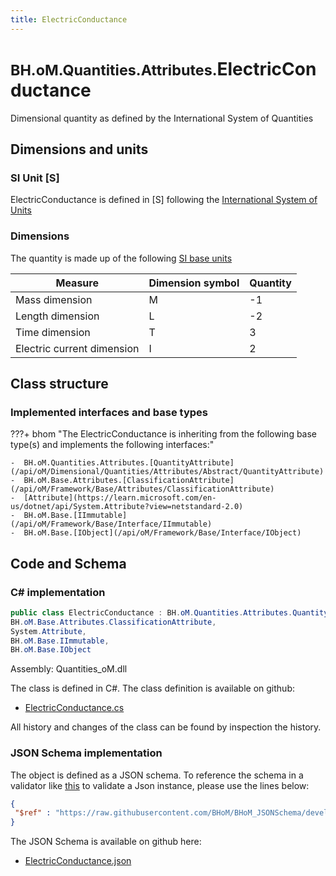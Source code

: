 ```yaml
---
title: ElectricConductance
---
```


# <small>BH.oM.Quantities.Attributes.</small>**ElectricConductance**

Dimensional quantity as defined by the International System of Quantities

## Dimensions and units

### SI Unit [S]

ElectricConductance is defined in [S] following the [International System of Units](https://en.wikipedia.org/wiki/International_System_of_Units) 

### Dimensions

The quantity is made up of the following [SI base units](https://en.wikipedia.org/wiki/SI_base_unit)

| Measure        | Dimension symbol | Quantity |
|------------------|--------|----------|
| Mass dimension |  M  |-1  |
| Length dimension |  L  |-2  |
| Time dimension |  T  |3  |
| Electric current dimension |  I  |2  |

## Class structure

### Implemented interfaces and base types

???+ bhom "The ElectricConductance is inheriting from the following base type(s) and implements the following interfaces:"

    -  BH.oM.Quantities.Attributes.[QuantityAttribute](/api/oM/Dimensional/Quantities/Attributes/Abstract/QuantityAttribute)
    -  BH.oM.Base.Attributes.[ClassificationAttribute](/api/oM/Framework/Base/Attributes/ClassificationAttribute)
    -  [Attribute](https://learn.microsoft.com/en-us/dotnet/api/System.Attribute?view=netstandard-2.0)
    -  BH.oM.Base.[IImmutable](/api/oM/Framework/Base/Interface/IImmutable)
    -  BH.oM.Base.[IObject](/api/oM/Framework/Base/Interface/IObject)




## Code and Schema

### C# implementation

``` C# title="C#"
public class ElectricConductance : BH.oM.Quantities.Attributes.QuantityAttribute,
BH.oM.Base.Attributes.ClassificationAttribute,
System.Attribute,
BH.oM.Base.IImmutable,
BH.oM.Base.IObject
```

Assembly: Quantities_oM.dll

The class is defined in C#. The class definition is available on github:

- [ElectricConductance.cs](https://github.com/BHoM/BHoM/blob/develop/Quantities_oM/Attributes\ElectricConductance.cs)

All history and changes of the class can be found by inspection the history.
### JSON Schema implementation

The object is defined as a JSON schema. To reference the schema in a validator like [this](https://www.jsonschemavalidator.net/) to validate a Json instance, please use the lines below:

``` json title="JSON Schema"
{
 "$ref" : "https://raw.githubusercontent.com/BHoM/BHoM_JSONSchema/develop/Quantities_oM/Attributes/ElectricConductance.json"
}
```

The JSON Schema is available on github here:

- [ElectricConductance.json](https://github.com/BHoM/BHoM_JSONSchema/blob/develop/Quantities_oM/Attributes/ElectricConductance.json)

